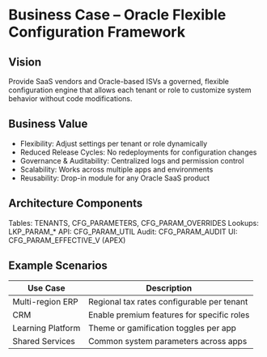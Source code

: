 # Business Case – Oracle Flexible Configuration Framework

## Vision
Provide SaaS vendors and Oracle-based ISVs a governed, flexible configuration engine that allows each tenant or role to customize system behavior without code modifications.

## Business Value
- Flexibility: Adjust settings per tenant or role dynamically
- Reduced Release Cycles: No redeployments for configuration changes
- Governance & Auditability: Centralized logs and permission control
- Scalability: Works across multiple apps and environments
- Reusability: Drop-in module for any Oracle SaaS product

## Architecture Components
Tables: TENANTS, CFG_PARAMETERS, CFG_PARAM_OVERRIDES
Lookups: LKP_PARAM_*
API: CFG_PARAM_UTIL
Audit: CFG_PARAM_AUDIT
UI: CFG_PARAM_EFFECTIVE_V (APEX)

## Example Scenarios
| Use Case | Description |
|-----------|--------------|
| Multi-region ERP | Regional tax rates configurable per tenant |
| CRM | Enable premium features for specific roles |
| Learning Platform | Theme or gamification toggles per app |
| Shared Services | Common system parameters across apps |
